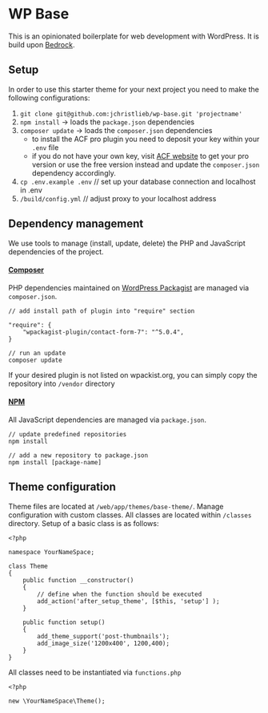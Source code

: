 # WP Base

This is an opinionated boilerplate for web development with WordPress. It is build upon [Bedrock](https://github.com/roots/bedrock).

## Setup
In order to use this starter theme for your next project you need to make the following configurations:

1. `git clone git@github.com:jchristlieb/wp-base.git 'projectname'`
2. `npm install` -> loads the `package.json` dependencies
3. `composer update` -> loads the `composer.json` dependencies
    * to install the ACF pro plugin you need to deposit your key within your `.env` file 
    * if you do not have your own key, visit [ACF website](https://www.advancedcustomfields.com/) to get your pro version or use the free version instead and update the `composer.json` dependency accordingly. 
2. `cp .env.example .env` // set up your database connection and localhost in .env
3. `/build/config.yml` // adjust proxy to your localhost address

## Dependency management 
We use tools to manage (install, update, delete) the PHP and JavaScript dependencies of the project.

#### [Composer](https://getcomposer.org/) 

PHP dependencies maintained on [WordPress Packagist](https://wpackagist.org/) are managed via `composer.json`.  

```
// add install path of plugin into "require" section

"require": {
    "wpackagist-plugin/contact-form-7": "^5.0.4",
}

// run an update
composer update
```

If your desired plugin is not listed on wpackist.org, you can simply copy the repository into `/vendor` directory

#### [NPM](https://www.npmjs.com/) 

All JavaScript dependencies are managed via `package.json`. 

```
// update predefined repositories 
npm install 

// add a new repository to package.json
npm install [package-name]

```

## Theme configuration 
Theme files are located at `/web/app/themes/base-theme/`. Manage configuration with custom classes. 
All classes are located within `/classes` directory. Setup of a basic class is as follows:

```
<?php 

namespace YourNameSpace;

class Theme 
{
    public function __constructor()
    {
        // define when the function should be executed
        add_action('after_setup_theme', [$this, 'setup'] );
    }
    
    public function setup()
    {
        add_theme_support('post-thumbnails');
        add_image_size('1200x400', 1200,400);
    }
}
```

All classes need to be instantiated via `functions.php`

```
<?php 

new \YourNameSpace\Theme();
```
